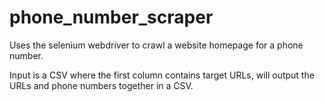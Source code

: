 phone_number_scraper
====================

Uses the selenium webdriver to crawl a website homepage for a phone number.

Input is a CSV where the first column contains target URLs, will output the URLs and phone numbers together in a CSV.
